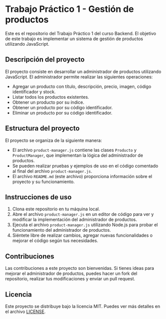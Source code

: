 # Trabajo Práctico 1 - Gestión de productos

Este es el repositorio del Trabajo Práctico 1 del curso Backend. El objetivo de este trabajo es implementar un sistema de gestión de productos utilizando JavaScript.

## Descripción del proyecto

El proyecto consiste en desarrollar un administrador de productos utilizando JavaScript. El administrador permite realizar las siguientes operaciones:

- Agregar un producto con título, descripción, precio, imagen, código identificador y stock.
- Listar todos los productos existentes.
- Obtener un producto por su índice.
- Obtener un producto por su código identificador.
- Eliminar un producto por su código identificador.

## Estructura del proyecto

El proyecto se organiza de la siguiente manera:

- El archivo `product-manager.js` contiene las clases `Producto` y `ProductManager`, que implementan la lógica del administrador de productos.
- Se pueden realizar pruebas y ejemplos de uso en el código comentado al final del archivo `product-manager.js`.
- El archivo `README.md` (este archivo) proporciona información sobre el proyecto y su funcionamiento.

## Instrucciones de uso

1. Clona este repositorio en tu máquina local.
2. Abre el archivo `product-manager.js` en un editor de código para ver y modificar la implementación del administrador de productos.
3. Ejecuta el archivo `product-manager.js` utilizando Node.js para probar el funcionamiento del administrador de productos.
4. Siéntete libre de realizar cambios, agregar nuevas funcionalidades o mejorar el código según tus necesidades.

## Contribuciones

Las contribuciones a este proyecto son bienvenidas. Si tienes ideas para mejorar el administrador de productos, puedes hacer un fork del repositorio, realizar tus modificaciones y enviar un pull request.

## Licencia

Este proyecto se distribuye bajo la licencia MIT. Puedes ver más detalles en el archivo [LICENSE](LICENSE).

